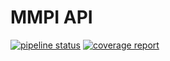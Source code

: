 # MMPI API

[![pipeline status](http://yarnaudov.codixfr.private/root/mmpi-api/badges/master/pipeline.svg)](http://yarnaudov.codixfr.private/root/mmpi-api/commits/master)
[![coverage report](http://yarnaudov.codixfr.private/root/mmpi-api/badges/master/coverage.svg)](http://yarnaudov.codixfr.private/root/mmpi-api/commits/master)
